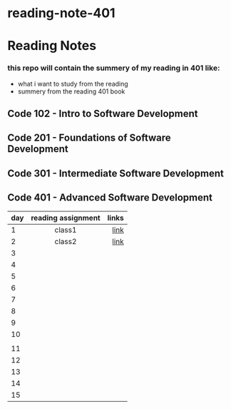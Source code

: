 # reading-note-401

# Reading Notes
### this repo will contain the summery of my reading in 401 like:
- what i want to study from the reading 
- summery from  the reading 401 book
## Code 102 - Intro to Software Development
## Code 201 - Foundations of Software Development
## Code 301 - Intermediate Software Development
## Code 401 - Advanced Software Development

| day    |      reading assignment     |  links  |
|----------|:-------------:| ------------:|
|  1 | class1 |[link](https://joudi12.github.io/reading-note-401/class1)  |
| 2  |  class2 |[link](https://joudi12.github.io/reading-note-401/class2)   |
| 3  |    |      |
| 4  |      |   |
|5   ||    |
| 6  |   |  |
| 7  |  |       |
| 8  | |       |
| 9  |     |            |
|10  |  |   |
 |    |
| 11 |  |   |
| 12 |   |   |
| 13 | |   |
| 14 |         |  |
|15  |  |  | 
